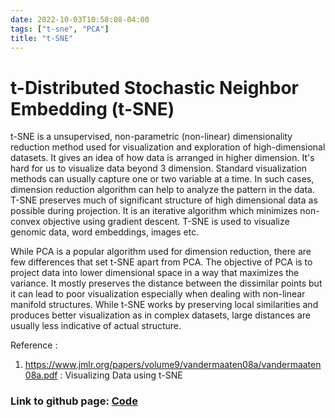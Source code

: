 ```yaml
---
date: 2022-10-03T10:58:08-04:00
tags: ["t-sne", "PCA"]
title: "t-SNE"
---
```


# t-Distributed Stochastic Neighbor Embedding (t-SNE)

t-SNE is a unsupervised, non-parametric (non-linear) dimensionality reduction method  used for visualization and exploration of high-dimensional datasets. It gives an idea of how data is arranged in higher dimension. It's hard for us to visualize data beyond 3 dimension. Standard visualization methods can usually capture one or two variable at a time. In such cases, dimension reduction algorithm can help to analyze the pattern in the data. T-SNE preserves much of significant structure of high dimensional data as possible during projection. It is an iterative algorithm which minimizes non-convex objective using gradient descent. T-SNE is used to visualize genomic data, word embeddings, images etc. 

While PCA is a popular algorithm used for dimension reduction, there are few differences that set t-SNE apart from PCA.  The objective of PCA is to project data into lower dimensional space in a way that maximizes the variance. It mostly preserves the distance between the dissimilar points but it can lead to poor visualization especially when dealing with non-linear manifold structures. While t-SNE works by preserving local similarities and produces better visualization as in complex datasets, large distances are usually less indicative of actual structure.



Reference :

1) https://www.jmlr.org/papers/volume9/vandermaaten08a/vandermaaten08a.pdf : Visualizing Data using t-SNE


### Link to github page: [Code](https://github.com/shikshya1/ML_Basics/tree/main/t-sne)
